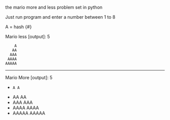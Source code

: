 the mario more and less problem set in python

Just run program and enter a number between 1 to 8

A = hash {#}

Mario less [output]: 5


        A
       AA
      AAA
     AAAA
    AAAAA

------------------------

Mario More [output]: 5
-     A A
-    AA AA
-   AAA AAA
-  AAAA AAAA
- AAAAA AAAAA         
